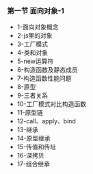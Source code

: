   ### 第一节 面向对象-1
   - 1-面向对象概念
   - 2-js里的对象
   - 3-工厂模式
   - 4-类和对象
   - 5-new运算符
   - 6-构造函数及静态成员
   - 7-构造函数性能问题
   - 8-原型
   - 9-三者关系
   - 10-工厂模式对比构造函数
   - 11-原型链
   - 12-call、apply、bind
   - 13-继承
   - 14-原型继承
   - 15-传值和传址
   - 16-深拷贝
   - 17-组合继承